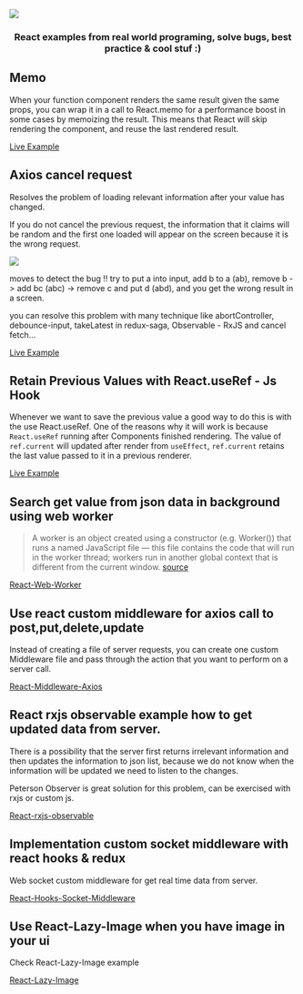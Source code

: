 ![](https://i.ibb.co/pz9HQwN/Cables.png)
<h3 align="center" color="#f77">
React examples from real world programing, solve bugs, best practice & cool stuf :)
 </h3>


## Memo

When your function component renders the same result given the same props, you can wrap it in a call to React.memo for a performance boost in some cases by memoizing the result. This means that React will skip rendering the component, and reuse the last rendered result. 

[Live Example](https://codesandbox.io/s/react-memo-example-e0fmx)


## Axios cancel request

Resolves the problem of loading relevant information after your value has changed.

If you do not cancel the previous request, the information that it claims will be random and the first one loaded will appear on the screen because it is the wrong request.

![](https://i.ibb.co/7VnRyxx/Capturereq.png)

moves to detect the bug !! try to put a into input, add b to a (ab), remove b -> add bc (abc) -> remove c and put d (abd), and you get the wrong result in a screen.

you can resolve this problem with many technique like abortController, debounce-input, takeLatest in redux-saga, Observable - RxJS and cancel fetch...

[Live Example](https://codesandbox.io/s/cancel-previous-axios-request-vtmej)

## Retain Previous Values with React.useRef - Js Hook

Whenever we want to save the previous value a good way to do this is with the use React.useRef.
One of the reasons why it will work is because ```React.useRef``` running after Components finished rendering.
The value of ```ref.current``` will updated after render from ```useEffect```, ```ref.current``` retains the last value passed to it in a previous renderer.

[Live Example](https://codesandbox.io/s/retain-previous-values-js-hook-mkc0v)

## Search get value from json data in background using web worker

> A worker is an object created using a constructor (e.g. Worker()) that runs a named JavaScript file — this file contains the code that will run in the worker thread; workers run in another global context that is different from the current window. [source](https://developer.mozilla.org/en-US/docs/Web/API/Web_Workers_API)

[React-Web-Worker](https://github.com/davidkern13/react-web-worker)

## Use react custom middleware for axios call to post,put,delete,update

Instead of creating a file of server requests, you can create one custom Middleware file and pass through the action that you want to perform on a server call.

[React-Middleware-Axios](https://github.com/davidkern13/react-middleware-axios)

## React rxjs observable example how to get updated data from server. 

There is a possibility that the server first returns irrelevant information and then updates the information to json list, because we do not know when the information will be updated we need to listen to the changes.

Peterson Observer is great solution for this problem, can be exercised with rxjs or custom js.

[React-rxjs-observable](https://github.com/davidkern13/react-rxjs-observable)

## Implementation custom socket middleware with react hooks & redux

 Web socket custom middleware for get real time data from server.

[React-Hooks-Socket-Middleware](https://github.com/davidkern13/react-hooks-socket-middleware)

## Use React-Lazy-Image when you have image in your ui

Check React-Lazy-Image example 

[React-Lazy-Image](https://github.com/davidkern13/React-Lazy-Image)


